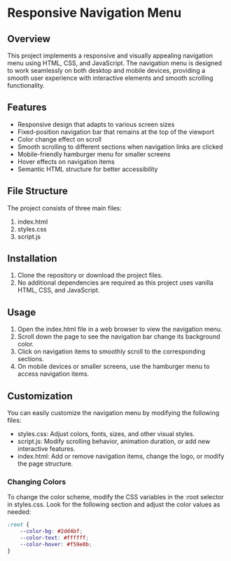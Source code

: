 # Responsive Navigation Menu

## Overview

This project implements a responsive and visually appealing navigation menu using HTML, CSS, and JavaScript. The navigation menu is designed to work seamlessly on both desktop and mobile devices, providing a smooth user experience with interactive elements and smooth scrolling functionality.

## Features

- Responsive design that adapts to various screen sizes
- Fixed-position navigation bar that remains at the top of the viewport
- Color change effect on scroll
- Smooth scrolling to different sections when navigation links are clicked
- Mobile-friendly hamburger menu for smaller screens
- Hover effects on navigation items
- Semantic HTML structure for better accessibility

## File Structure

The project consists of three main files:
1. index.html
2. styles.css
3. script.js

## Installation

1. Clone the repository or download the project files.
2. No additional dependencies are required as this project uses vanilla HTML, CSS, and JavaScript.

## Usage

1. Open the index.html file in a web browser to view the navigation menu.
2. Scroll down the page to see the navigation bar change its background color.
3. Click on navigation items to smoothly scroll to the corresponding sections.
4. On mobile devices or smaller screens, use the hamburger menu to access navigation items.

## Customization

You can easily customize the navigation menu by modifying the following files:

- styles.css: Adjust colors, fonts, sizes, and other visual styles.
- script.js: Modify scrolling behavior, animation duration, or add new interactive features.
- index.html: Add or remove navigation items, change the logo, or modify the page structure.

### Changing Colors

To change the color scheme, modify the CSS variables in the :root selector in styles.css. Look for the following section and adjust the color values as needed:

```css
:root {
    --color-bg: #2dd4bf;
    --color-text: #ffffff;
    --color-hover: #f59e0b;
}
